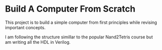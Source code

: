 # Build A Computer From Scratch

This project is to build a simple computer from first principles while revising important concepts.

I am following the structure simillar to the popular Nand2Tetris course but am writing all the HDL in Verilog.
